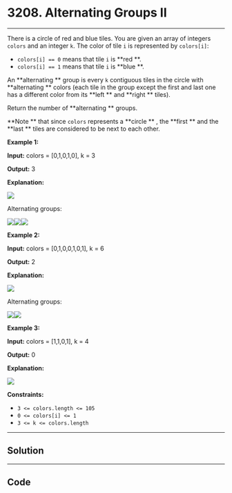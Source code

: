 # 3208. Alternating Groups II

---

There is a circle of red and blue tiles. You are given an array of integers `colors` and an integer `k`. The color of tile `i` is represented by `colors[i]`:

  * `colors[i] == 0` means that tile `i` is **red **.
  * `colors[i] == 1` means that tile `i` is **blue **.



An **alternating ** group is every `k` contiguous tiles in the circle with **alternating ** colors (each tile in the group except the first and last one has a different color from its **left ** and **right ** tiles).

Return the number of **alternating ** groups.

**Note ** that since `colors` represents a **circle ** , the **first ** and the **last ** tiles are considered to be next to each other.

 

**Example 1:**

**Input:** colors = [0,1,0,1,0], k = 3

**Output:** 3

**Explanation:**

**![](https://assets.leetcode.com/uploads/2024/06/19/screenshot-2024-05-28-183519.png)**

Alternating groups:

![](https://assets.leetcode.com/uploads/2024/05/28/screenshot-2024-05-28-182448.png)![](https://assets.leetcode.com/uploads/2024/05/28/screenshot-2024-05-28-182844.png)![](https://assets.leetcode.com/uploads/2024/05/28/screenshot-2024-05-28-183057.png)

**Example 2:**

**Input:** colors = [0,1,0,0,1,0,1], k = 6

**Output:** 2

**Explanation:**

**![](https://assets.leetcode.com/uploads/2024/06/19/screenshot-2024-05-28-183907.png)**

Alternating groups:

![](https://assets.leetcode.com/uploads/2024/06/19/screenshot-2024-05-28-184128.png)![](https://assets.leetcode.com/uploads/2024/06/19/screenshot-2024-05-28-184240.png)

**Example 3:**

**Input:** colors = [1,1,0,1], k = 4

**Output:** 0

**Explanation:**

![](https://assets.leetcode.com/uploads/2024/06/19/screenshot-2024-05-28-184516.png)

 

**Constraints:**

  * `3 <= colors.length <= 105`
  * `0 <= colors[i] <= 1`
  * `3 <= k <= colors.length`

---

## Solution



---

## Code
```python


```